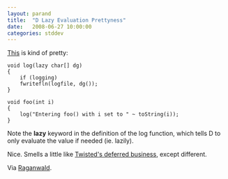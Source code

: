 ```yaml
---
layout: parand
title:  "D Lazy Evaluation Prettyness"
date:   2008-06-27 10:00:00
categories: stddev
---
```

[This](/web/20101222043216/http://www.digitalmars.com/d/2.0/lazy-evaluation.html) is kind of pretty:
    
    
    void log(lazy char[] dg)
    {
        if (logging)
    	fwritefln(logfile, dg());
    }
    
    void foo(int i)
    {
        log("Entering foo() with i set to " ~ toString(i));
    }
    

Note the **lazy** keyword in the definition of the log function, which tells D to only evaluate the value if needed \(ie. lazily\).

Nice. Smells a little like [Twisted's deferred business](/web/20101222043216/http://twistedmatrix.com/projects/core/documentation/howto/defer.html), except different.

Via [Raganwald](/web/20101222043216/http://weblog.raganwald.com/).

